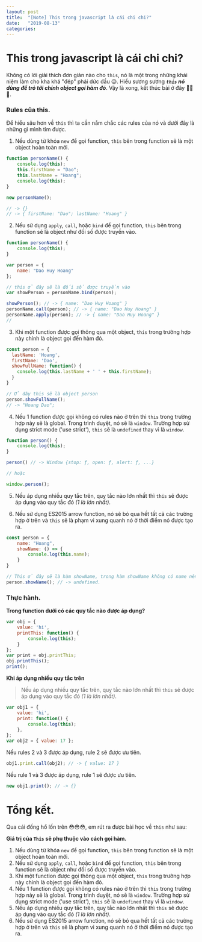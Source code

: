 ```yaml
---
layout: post
title:  "[Note] This trong javascript là cái chi chi?"
date:   "2019-08-13"
categories:
---
```


# This trong javascript là cái chi chi?
Không có lời giải thích đơn giản nào cho `this`, nó là một trong những khái niệm làm cho kha khá "đép" phải dức đầu 😥. Hiểu sương sương **_`this` nó dùng để trỏ tới chính object gọi hàm đó_**. Vậy là xong, kết thúc bài ở đây 😬😬😬.

### Rules của this.
Để hiểu sâu hơn về `this` thì ta cần nắm chắc các rules của nó và dưới đây là những gì mình tìm được.

1. Nếu dùng từ khóa `new` để gọi function, `this` bên trong function sẽ là một object hoàn toàn mới.
```javascript
function personName() {
    console.log(this);
    this.firstName = "Dao";
    this.lastName = "Hoang";
    console.log(this);
}

new personName();

// -> {}
// -> { firstName: "Dao"; lastName: "Hoang" }
```
2. Nếu sử dụng `apply`, `call`, hoặc `bind` để gọi function, `this` bên trong function sẽ là object như đối số được truyền vào.
```javascript
function personName() {
    console.log(this);
}

var person = {
    name: "Dao Huy Hoang"
};

// this ở đây sẽ là đối số được truyền vào
var showPerson = personName.bind(person);

showPerson(); // -> { name: "Dao Huy Hoang" }
personName.call(person); // -> { name: "Dao Huy Hoang" }
personName.apply(person); // -> { name: "Dao Huy Hoang" }
//
```
3. Khi một function được gọi thông qua một object, `this` trong trường hợp này chính là object gọi đến hàm đó.
```javascript
const person = {
  lastName: 'Hoang',
  firstName: 'Dao',
  showFullName: function() {
    console.log(this.lastName + ' ' + this.firstName);
  }
}

// Ở đây this sẽ là object person
person.showFullName();
// -> "Hoang Dao";
```

4. Nếu 1 function được gọi không có rules nào ở trên thì `this` trong trường hợp này sẽ là global. Trong trình duyệt, nó sẽ là `window`. Trường hợp sử dụng strict mode ('use strict'), `this` sẽ là `undefined` thay vì là `window`.
```javascript
function person() {
    console.log(this);
}

person() // -> Window {stop: ƒ, open: ƒ, alert: ƒ, ...}

// hoặc

window.person();
```
5. Nếu áp dụng nhiều quy tắc trên, quy tắc nào lớn nhất thì `this` sẽ được áp dụng vào quy tắc đó _(1 là lớn nhất)_.

6. Nếu sử dụng ES2015 arrow function, nó sẽ bỏ qua hết tất cả các trường hợp ở trên và `this` sẽ là phạm vi xung quanh nó ở thời điểm nó được tạo ra.
```javascript
const person = {
    name: "Hoang",
    showName: () => {
        console.log(this.name);
    }
}

// This ở đây sẽ là hàm showName, trong hàm showName không có name nên kết quả sẽ là undefined.
person.showName(); // -> undefined.
```
### Thực hành.

**Trong function dưới có các quy tắc nào được áp dụng?**
```javascript
var obj = {
    value: 'hi',
    printThis: function() {
        console.log(this);
    }
};
var print = obj.printThis;
obj.printThis();
print();
```
**Khi áp dụng nhiều quy tắc trên**
> Nếu áp dụng nhiều quy tắc trên, quy tắc nào lớn nhất thì `this` sẽ được áp dụng vào quy tắc đó _(1 là lớn nhất)_.
``` javascript
var obj1 = {
    value: 'hi',
    print: function() {
        console.log(this);
    },
};
var obj2 = { value: 17 };
```
Nếu rules 2 và 3 được áp dụng, rule 2 sẽ được ưu tiên.
```javascript
obj1.print.call(obj2); // -> { value: 17 }
```
Nếu rule 1 và 3 được áp dụng, rule 1 sẽ được ưu tiên.
```javascript
new obj1.print(); // -> {}
```
# Tổng kết.
Qua cái đống hổ lốn trên 😳😳😳, em rút ra được bài học về `this` như sau:

__Giá trị của `This` sẽ phụ thuộc vào cách gọi hàm.__
1. Nếu dùng từ khóa `new` để gọi function, `this` bên trong function sẽ là một object hoàn toàn mới.
2. Nếu sử dụng `apply`, `call`, hoặc `bind` để gọi function, `this` bên trong function sẽ là object như đối số được truyền vào.
3. Khi một function được gọi thông qua một object, `this` trong trường hợp này chính là object gọi đến hàm đó.
4. Nếu 1 function được gọi không có rules nào ở trên thì `this` trong trường hợp này sẽ là global. Trong trình duyệt, nó sẽ là `window`. Trường hợp sử dụng strict mode ('use strict'), `this` sẽ là `undefined` thay vì là `window`.
5. Nếu áp dụng nhiều quy tắc trên, quy tắc nào lớn nhất thì `this` sẽ được áp dụng vào quy tắc đó _(1 là lớn nhất)_.
6. Nếu sử dụng ES2015 arrow function, nó sẽ bỏ qua hết tất cả các trường hợp ở trên và `this` sẽ là phạm vi xung quanh nó ở thời điểm nó được tạo ra.

